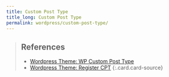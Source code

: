 ```yaml
---
title: Custom Post Type
title_long: Custom Post Type
permalink: wordpress/custom-post-type/
---
```

> References
> ---
> - [Wordpress Theme: WP Custom Post Type](https://developer.wordpress.org/themes/template-files-section/custom-post-type-template-files/)
> - [Wordpress Theme: Register CPT](https://developer.wordpress.org/plugins/post-types/registering-custom-post-types/)
{:.card.card-source}